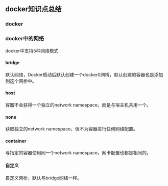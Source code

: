 ## docker知识点总结

### docker



### docker中的网络

docker中支持5种网络模式  

#### bridge

默认网络，Docker启动后默认创建一个docker0网桥，默认创建的容器也是添加到这个网桥中。 

#### host 

容器不会获得一个独立的network namespace，而是与宿主机共用一个。

#### none

获取独立的network namespace，但不为容器进行任何网络配置。

#### container

与指定的容器使用同一个network namespace，网卡配置也都是相同的。

#### 自定义
  
自定义网桥，默认与bridge网络一样。
